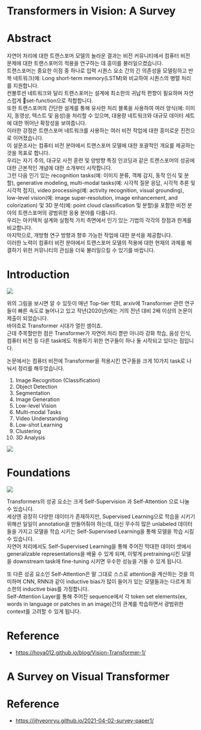 # Transformers in Vision: A Survey
# Abstract
자연어 처리에 대한 트랜스포머 모델의 놀라운 결과는 비전 커뮤니티에서 컴퓨터 비전 문제에 대한 트랜스포머의 적용을 연구하는 데 흥미를 불러일으켰습니다.  
트랜스포머는 중요한 이점 중 하나로 입력 시퀀스 요소 간의 긴 의존성을 모델링하고 반복 네트워크(예: Long short-term memory(LSTM)와 비교하여 시퀀스의 병렬 처리를 지원합니다.  
컨볼루션 네트워크와 달리 트랜스포머는 설계에 최소한의 귀납적 편향이 필요하며 자연스럽게 set-function으로 적합합니다.  
또한 트랜스포머의 간단한 설계를 통해 유사한 처리 블록을 사용하여 여러 양식(예: 이미지, 동영상, 텍스트 및 음성)을 처리할 수 있으며, 대용량 네트워크와 대규모 데이터 세트에 대한 뛰어난 확장성을 보여줍니다.  
이러한 강점은 트랜스포머 네트워크를 사용하는 여러 비전 작업에 대한 흥미로운 진전으로 이어졌습니다.  
이 설문조사는 컴퓨터 비전 분야에서 트랜스포머 모델에 대한 포괄적인 개요를 제공하는 것을 목표로 합니다.  
우리는 자기 주의, 대규모 사전 훈련 및 양방향 특징 인코딩과 같은 트랜스포머의 성공에 대한 근본적인 개념에 대한 소개부터 시작합니다.  
그런 다음 인기 있는 recognition tasks(예: 이미지 분류, 객체 감지, 동작 인식 및 분할), generative modeling, multi-modal tasks(예: 시각적 질문 응답, 시각적 추론 및 시각적 접지), video processing(예: activity recognition, visual grounding), low-level vision(예: image super-resolution, image enhancement, and colorization) 및 3D 분석(예: point cloud classification 및 분할)을 포함한 비전 분야의 트랜스포머의 광범위한 응용 분야를 다룹니다.  
우리는 아키텍처 설계와 실험적 가치 측면에서 인기 있는 기법의 각각의 장점과 한계를 비교합니다.  
마지막으로, 개방형 연구 방향과 향후 가능한 작업에 대한 분석을 제공합니다.  
이러한 노력이 컴퓨터 비전 분야에서 트랜스포머 모델의 적용에 대한 현재의 과제를 해결하기 위한 커뮤니티의 관심을 더욱 불러일으킬 수 있기를 바랍니다.

# Introduction
![](https://hoya012.github.io/assets/img/Visual_Transformer/1.PNG)

위의 그림을 보시면 알 수 있듯이 매년 Top-tier 학회, arxiv에 Transformer 관련 연구들이 빠른 속도로 늘어나고 있고 작년(2020년)에는 거의 전년 대비 2배 이상의 논문이 제출이 되었습니다.  
바야흐로 Transformer 시대가 열린 셈이죠.  
근데 주목할만한 점은 Transformer가 자연어 처리 뿐만 아니라 강화 학습, 음성 인식, 컴퓨터 비전 등 다른 task에도 적용하기 위한 연구들이 하나 둘 시작되고 있다는 점입니다.

논문에서는 컴퓨터 비전에 Transformer을 적용시킨 연구들을 크게 10가지 task로 나눠서 정리를 해두었습니다.

1. Image Recognition (Classification)
2. Object Detection
3. Segmentation
4. Image Generation
5. Low-level Vision
6. Multi-modal Tasks
7. Video Understanding
8. Low-shot Learning
9. Clustering
10. 3D Analysis

![](https://hoya012.github.io/assets/img/Visual_Transformer/3.png)

# Foundations
![](https://hoya012.github.io/assets/img/Visual_Transformer/2.PNG)

Transformers의 성공 요소는 크게 Self-Supervision 과 Self-Attention 으로 나눌 수 있습니다.  
세상엔 굉장히 다양한 데이터가 존재하지만, Supervised Learning으로 학습을 시키기 위해선 일일이 annotation을 만들어줘야 하는데, 대신 무수히 많은 unlabeled 데이터들을 가지고 모델을 학습 시키는 Self-Supervised Learning을 통해 모델을 학습 시킬 수 있습니다.  
자연어 처리에서도 Self-Supervised Learning을 통해 주어진 막대한 데이터 셋에서 generalizable representations을 배울 수 있게 되며, 이렇게 pretraining시킨 모델을 downstream task에 fine-tuning 시키면 우수한 성능을 거둘 수 있게 됩니다.  

또 다른 성공 요소인 Self-Attention은 말 그대로 스스로 attention을 계산하는 것을 의미하며 CNN, RNN과 같이 inductive bias가 많이 들어가 있는 모델들과는 다르게 최소한의 inductive bias를 가정합니다.  
Self-Attention Layer를 통해 주어진 sequence에서 각 token set elements(ex, words in language or patches in an image)간의 관계를 학습하면서 광범위한 context를 고려할 수 있게 됩니다.  


# Reference
- https://hoya012.github.io/blog/Vision-Transformer-1/







# A Survey on Visual Transformer

# Reference
- https://jihyeonryu.github.io/2021-04-02-survey-paper1/

